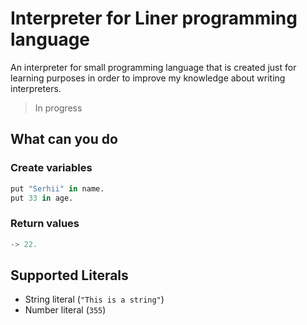 # Interpreter for Liner programming language
An interpreter for small programming language that is created just for learning purposes in order to improve my knowledge about writing interpreters.

> In progress

## What can you do

### Create variables

```python
put "Serhii" in name.
put 33 in age.
```

### Return values

```python
-> 22.
```

## Supported Literals

- String literal (`"This is a string"`)
- Number literal (`355`)